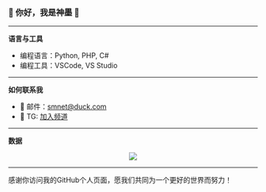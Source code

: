 ### 🌟 你好，我是神墨 🌟

---

 **语言与工具**

-  编程语言：Python, PHP, C#
-  编程工具：VSCode, VS Studio

---

 **如何联系我**

- 📧 邮件：smnet@duck.com
- 📱 TG: [加入频道](https://t.me/smnetstudio)

---

 **数据**

<div align="center">
<img src="https://github-readme-stats-git-masterrstaa-rickstaa.vercel.app/api?username=MoLoveSze&show_icons=true&include_all_commits=true&&rank_icon=github" />
</div>

---

感谢你访问我的GitHub个人页面，愿我们共同为一个更好的世界而努力！
